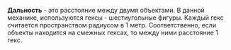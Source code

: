 **Дальность** - это расстояние между двумя объектами. В данной механике, используются гексы - шестиугольные фигуры. Каждый гекс считается пространством радиусом в 1 метр. Соответственно, если объекты находится на смежных гексах, то между ними расстояние 1 гекс. 